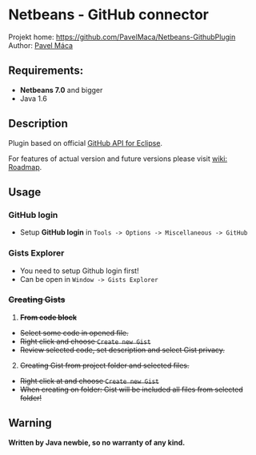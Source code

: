 # Netbeans - GitHub connector
Projekt home: https://github.com/PavelMaca/Netbeans-GithubPlugin
Author: [Pavel Máca](https://github.com/PavelMaca/)

## Requirements:
 * **Netbeans 7.0** and bigger
 * Java 1.6

## Description
Plugin based on official [GitHub API for Eclipse](https://github.com/eclipse/egit-github).

For features of actual version and future versions please visit [wiki: Roadmap](https://github.com/PavelMaca/Netbeans-GithubPlugin/wiki/Roadmap).

## Usage
### GitHub login
 - Setup **GitHub login** in  `Tools -> Options -> Miscellaneous -> GitHub`

### Gists Explorer
 - You need to setup Github login first!
 - Can be open in `Window -> Gists Explorer`

###  <del>Creating Gists
 1. <del> **From code block**
   -  <del>Select some code in opened file.
   -  <del>Right click and choose `Create new Gist`
   -  <del>Review selected code, set description and select Gist privacy.

 2. <del>Creating Gist from project folder and selected files.
  - <del>Right click at and choose `Create new Gist`
  - <del>When creating on folder: Gist will be included all files from selected folder!

## Warning
**Written by Java newbie, so no warranty of any kind.**